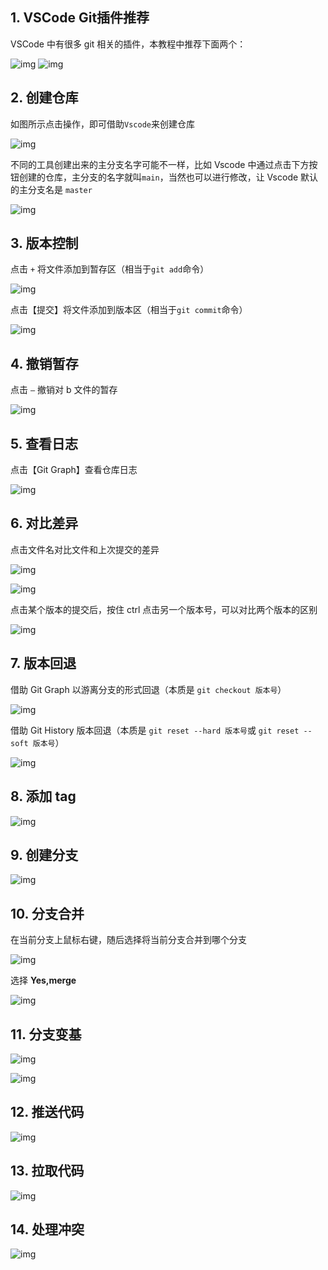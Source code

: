 ## 1. VSCode Git插件推荐

VSCode 中有很多 git 相关的插件，本教程中推荐下面两个：

![img](./assets/vscode_git/1712460146110-aa4bb544-2e23-430e-8c34-bd20576e06fd.png)
![img](./assets/vscode_git/1712460302583-786d3932-d144-44df-bf93-43cf9d60be3d.png)

## 2. 创建仓库

如图所示点击操作，即可借助`Vscode`来创建仓库

![img](./assets/vscode_git/1712556404604-62a6c085-7ed4-4447-bbeb-30e53b50c519-1721547902308-154.png)

不同的工具创建出来的主分支名字可能不一样，比如 Vscode 中通过点击下方按钮创建的仓库，主分支的名字就叫`main`，当然也可以进行修改，让 Vscode 默认的主分支名是 `master`

![img](./assets/vscode_git/1712891047594-1dc808d3-cbbe-4862-981f-4513324a78ae.png)

## 3. 版本控制

点击  `+`  将文件添加到暂存区（相当于`git add`命令）

![img](./assets/vscode_git/1712556976563-d185460b-3e6b-44dd-b57d-6286a2effa11.png)

点击【提交】将文件添加到版本区（相当于`git commit`命令）

![img](./assets/vscode_git/1712557062735-d8082b50-861d-4bcc-8f06-1ad590deb4c6.png)

## 4. 撤销暂存

点击 `—` 撤销对 b 文件的暂存

![img](./assets/vscode_git/1712557180691-0674c78a-f0eb-4094-b565-9ba20711a957.png)

## 5. 查看日志

点击【Git Graph】查看仓库日志

![img](./assets/vscode_git/1712557564352-17899a97-01c7-4d88-ab70-d875e9da52bd.png)

## 6. 对比差异

点击文件名对比文件和上次提交的差异

![img](./assets/vscode_git/1712558030800-4fc911d8-4725-478a-8f9d-55d36a086887.png)

![img](./assets/vscode_git/1712558051173-9c19f3fa-11a0-4cac-89ab-e30f76f0be6a.png)

点击某个版本的提交后，按住 ctrl 点击另一个版本号，可以对比两个版本的区别

![img](./assets/vscode_git/1712892450863-8c9d3f5a-3b68-45b5-99bf-72f9ea1cfcc1.png)

## 7. 版本回退

借助 Git Graph 以游离分支的形式回退（本质是 `git checkout 版本号`）

![img](./assets/vscode_git/1712892732660-dba13139-1061-4f37-91ac-8c2a1319455d.png)

借助 Git History 版本回退（本质是 `git reset --hard 版本号`或 `git reset --soft 版本号`）

![img](./assets/vscode_git/1712892866371-9792c18d-b4dc-4e72-9131-1b02ec9201a3.png)

## 8. 添加 tag

![img](./assets/vscode_git/1712892949205-cdf5133d-a4e1-458e-aaca-228f94988376.png)

## 9. 创建分支

![img](./assets/vscode_git/1712893556188-f96ea183-ee9b-4917-ad42-f8cd6bd98851.png)

## 10. 分支合并

在当前分支上鼠标右键，随后选择将当前分支合并到哪个分支

![img](./assets/vscode_git/1712898638404-3c0361eb-c851-422c-9f89-b8115f643eb1.png)

选择 **Yes,merge**

![img](./assets/vscode_git/1712898652258-1beef4de-6431-48ee-a85b-fccbb9865ec1.png)

## 11. 分支变基

![img](./assets/vscode_git/1712901334319-edb4f2d7-2f5b-4d42-9581-ce9b6e7bd3f3.png)

![img](./assets/vscode_git/1712901355177-972e9c05-b05a-4747-9a98-756e88321af6.png)

## 12. 推送代码

![img](./assets/vscode_git/1712901387312-d5273e32-b4d5-4ab4-8ecb-c50bdc96fea7.png)

## 13. 拉取代码

![img](./assets/vscode_git/1712901408851-0f48ec59-5072-46ca-ab20-510ffc274b9c.png)

## 14. 处理冲突

![img](./assets/vscode_git/1712974519154-685b04f0-1e4b-4089-a1a5-4da06e58dbaa.png)



